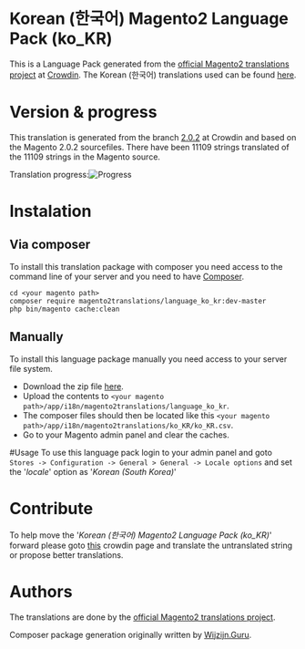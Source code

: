# Korean (한국어) Magento2 Language Pack (ko_KR)
This is a Language Pack generated from the [official Magento2 translations project](https://crowdin.com/project/magento-2) at [Crowdin](https://crowdin.com).
The Korean (한국어) translations used can be found [here](https://crowdin.com/project/magento-2/ko).

# Version & progress
This translation is generated from the branch [2.0.2](https://crowdin.com/project/magento-2/ko#/2.0.2) at Crowdin and based on the Magento 2.0.2 sourcefiles.
There have been  11109 strings translated of the 11109 strings in the Magento source.

Translation progress:![Progress](http://progressed.io/bar/100)

# Instalation
## Via composer
To install this translation package with composer you need access to the command line of your server and you need to have [Composer](https://getcomposer.org).
```
cd <your magento path>
composer require magento2translations/language_ko_kr:dev-master
php bin/magento cache:clean
```
## Manually
To install this language package manually you need access to your server file system.
* Download the zip file [here](https://github.com/Magento2Translations/language_ko_kr/archive/master.zip).
* Upload the contents to `<your magento path>/app/i18n/magento2translations/language_ko_kr`.
* The composer files should then be located like this `<your magento path>/app/i18n/magento2translations/ko_KR/ko_KR.csv`.
* Go to your Magento admin panel and clear the caches.

#Usage
To use this language pack login to your admin panel and goto `Stores -> Configuration -> General > General -> Locale options` and set the '*locale*' option as '*Korean (South Korea)*'

# Contribute
To help move the '*Korean (한국어) Magento2 Language Pack (ko_KR)*' forward please goto [this](https://crowdin.com/project/magento-2/ko) crowdin page and translate the untranslated string or propose better translations.

# Authors
The translations are done by the [official Magento2 translations project](https://crowdin.com/project/magento-2).

Composer package generation originally written by [Wijzijn.Guru](http://www.wijzijn.guru/).
